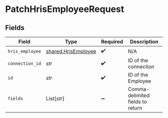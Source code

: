 # PatchHrisEmployeeRequest


## Fields

| Field                                                      | Type                                                       | Required                                                   | Description                                                |
| ---------------------------------------------------------- | ---------------------------------------------------------- | ---------------------------------------------------------- | ---------------------------------------------------------- |
| `hris_employee`                                            | [shared.HrisEmployee](../../models/shared/hrisemployee.md) | :heavy_check_mark:                                         | N/A                                                        |
| `connection_id`                                            | *str*                                                      | :heavy_check_mark:                                         | ID of the connection                                       |
| `id`                                                       | *str*                                                      | :heavy_check_mark:                                         | ID of the Employee                                         |
| `fields`                                                   | List[*str*]                                                | :heavy_minus_sign:                                         | Comma-delimited fields to return                           |